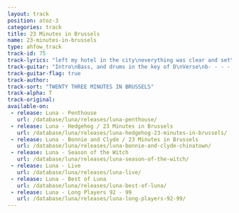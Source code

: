 ```yaml
---
layout: track
position: atoz-3
categories: track
title: 23 Minutes in Brussels
name: 23-minutes-in-brussels
type: ahfow_track
track-id: 75
track-lyrics: "left my hotel in the city\neverything was clear and set\nyou were on your way and sittin' pretty\nthat was just a bait and switch\n\nsay a prayer\nfor you and me\nsay a prayer\ntell me do you miss me\n\n23 minutes in brussels\nwhy can't they just leave us alone\nare we gonna to get into a tussel\ncannot take an airplane home\n\nsay a prayer\nfor you and me\nsay a prayer\ntell me do you miss me\n(repeat)"
track-guitar: "Intro\nBass, and drums in the key of D\nVerse\nb- - - - 10- - - - - - - -\ng- - -11 - - - - - - - - -\nd-12 - - - - - - - - - - -\n\nb-12- - - - 13 - - - 12 - - -10 -\ng-12- - - - 12 - - - 12 - - -10 -\nd-12- - - -12- - - - 12 - - -10 -\nChange\nD, A, C, G\nD, A, C, G, A\n\n(provided by Drew)"
track-guitar-flag: true
track-author: 
track-sort: "TWENTY THREE MINUTES IN BRUSSELS"
track-alpha: T
track-original: 
available-on:
 - release: Luna - Penthouse
   url: /database/luna/releases/luna-penthouse/
 - release: Luna - Hedgehog / 23 Minutes in Brussels
   url: /database/luna/releases/luna-hedgehog-23-minutes-in-brussels/
 - release: Luna - Bonnie and Clyde / 23 Minutes in Brussels
   url: /database/luna/releases/luna-bonnie-and-clyde-chinatown/
 - release: Luna - Season of the Witch
   url: /database/luna/releases/luna-season-of-the-witch/
 - release: Luna - Live
   url: /database/luna/releases/luna-live/
 - release: Luna - Best of Luna
   url: /database/luna/releases/luna-best-of-luna/
 - release: Luna - Long Players 92 - 99
   url: /database/luna/releases/luna-long-players-92-99/
---
```

